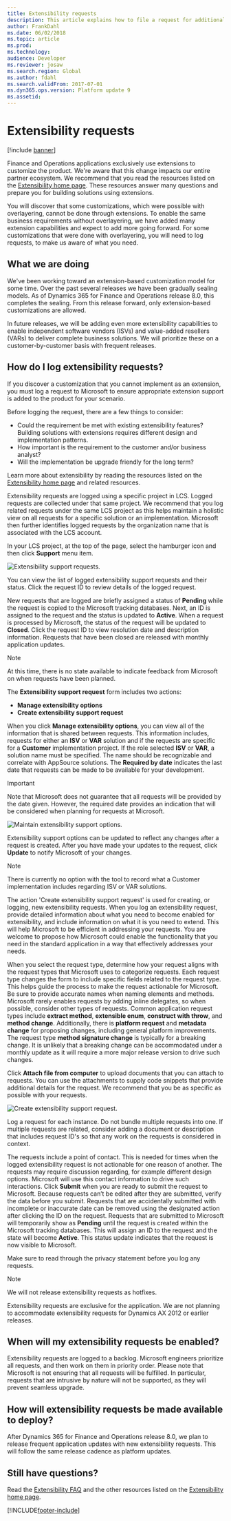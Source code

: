 ```yaml
---
title: Extensibility requests
description: This article explains how to file a request for additional extension points for Finance and Operations.
author: FrankDahl
ms.date: 06/02/2018
ms.topic: article
ms.prod: 
ms.technology: 
audience: Developer
ms.reviewer: josaw
ms.search.region: Global
ms.author: fdahl
ms.search.validFrom: 2017-07-01
ms.dyn365.ops.version: Platform update 9
ms.assetid: 
---
```


# Extensibility requests

[!include [banner](../includes/banner.md)]

Finance and Operations applications exclusively use extensions to customize the product. We're aware that this change impacts our entire partner ecosystem. We recommend that you read the resources listed on the [Extensibility home page](extensibility-home-page.md). These resources answer many questions and prepare you for building solutions using extensions.

You will discover that some customizations, which were possible with overlayering, cannot be done through extensions. To enable the same business requirements without overlayering, we have added many extension capabilities and expect to add more going forward. For some customizations that were done with overlayering, you will need to log requests, to make us aware of what you need.

## What we are doing
We've been working toward an extension-based customization model for some time. Over the past several releases we have been gradually sealing models. As of Dynamics 365 for Finance and Operations release 8.0, this completes the sealing. From this release forward, only extension-based customizations are allowed. 

In future releases, we will be adding even more extensibility capabilities to enable independent software vendors (ISVs) and value-added resellers (VARs) to deliver complete business solutions. We will prioritize these on a customer-by-customer basis with frequent releases.

## How do I log extensibility requests?
If you discover a customization that you cannot implement as an extension, you must log a request to Microsoft to ensure appropriate extension support is added to the product for your scenario.

Before logging the request, there are a few things to consider:  
- Could the requirement be met with existing extensibility features? Building solutions with extensions requires different design and implementation patterns.
- How important is the requirement to the customer and/or business analyst?  
- Will the implementation be upgrade friendly for the long term?

Learn more about extensibility by reading the resources listed on the [Extensibility home page](extensibility-home-page.md) and related resources.

Extensibility requests are logged using a specific project in LCS. Logged requests are collected under that same project. We recommend that you log related requests under the same LCS project as this helps maintain a holistic view on all requests for a specific solution or an implementation. Microsoft then further identifies logged requests by the organization name that is associated with the LCS account.

In your LCS project, at the top of the page, select the hamburger icon and then click **Support** menu item.

![Extensibility support requests.](media/extensibility-support-requests.png)

You can view the list of logged extensibility support requests and their status. Click the request ID to review details of the logged request. 

New requests that are logged are briefly assigned a status of **Pending** while the request is copied to the Microsoft tracking databases. Next, an ID is assigned to the request and the status is updated to **Active**. When a request is processed by Microsoft, the status of the request will be updated to **Closed**. Click the request ID to view resolution date and description information. Requests that have been closed are released with monthly application updates.

  > [!NOTE]
  > At this time, there is no state available to indicate feedback from Microsoft on when requests have been planned. 

The **Extensibility support request** form includes two actions:

- **Manage extensibility options**
- **Create extensibility support request**

When you click **Manage extensibility options**,  you can view all of the information that is shared between requests. This information includes, requests for either an **ISV** or **VAR** solution and if the requests are specific for a **Customer** implementation project. If the role selected **ISV** or **VAR**, a solution name must be specified. The name should be recognizable and correlate with AppSource solutions. The **Required by date** indicates the last date that requests can be made to be available for your development. 

  > [!IMPORTANT]
  > Note that Microsoft does not guarantee that all requests will be provided by the date given. However, the required date provides an indication that will be considered when planning for requests at Microsoft.


![Maintain extensibility support options.](media/extensibility-options.png)

Extensibility support options can be updated to reflect any changes after a request is created. After you have made your updates to the request, click **Update** to notify Microsoft of your changes.

> [!NOTE]
> There is currently no option with the tool to record what a Customer implementation includes regarding ISV or VAR solutions. 

The action 'Create extensibility support request' is used for creating, or logging, new extensibility requests.
When you log an extensibility request, provide detailed information about what you need to become enabled for extensibility, and include information on what it is you need to extend. This will help Microsoft to be efficient in addressing your requests. You are  welcome to propose how Microsoft could enable the functionality that you need in the standard application in a way that effectively addresses your needs. 

When you select the request type, determine how your request aligns with the request types that Microsoft uses to categorize requests. Each request type changes the form to include specific fields related to the request type. This helps guide the process to make the request actionable for Microsoft. Be sure to provide accurate names when naming elements and methods.
Microsoft rarely enables requests by adding inline delegates, so when possible, consider other types of requests. Common application request types include **extract method**, **extensible enum**, **construct with throw**, and **method change**.  Additionally, there is **platform request** and **metadata change** for proposing changes, including general platform improvements. The request type **method signature change** is typically for a breaking change. It is unlikely that a breaking change can be accommodated under a monthly update as it will require a more major release version to drive such changes.  

Click **Attach file from computer** to upload documents that you can attach to requests. You can use the attachments to supply code snippets that provide additional details for the request. We recommend that you be as specific as possible with your requests.

![Create extensibility support request.](media/create-extensibility-request.png)

Log a request for each instance. Do not bundle multiple requests into one. If multiple requests are related, consider adding a document or description that includes request ID's so that any work on the requests is considered in context.

The requests include a point of contact. This is needed for times when the logged extensibility request is not actionable for one reason of another. The requests may require discussion regarding, for example different design options. Microsoft will use this contact information to drive such interactions.
Click **Submit** when you are ready to submit the request to Microsoft. Because requests can’t be edited after they are submitted, verify the data before you submit. Requests that are accidentally submitted with incomplete or inaccurate date can be removed using the designated action after clicking the ID on the request.
Requests that are submitted to Microsoft will temporarily show as **Pending** until the request is created within the Microsoft tracking databases. This will assign an ID to the request and the state will become **Active**. This status update indicates that the request is now visible to Microsoft.

Make sure to read through the privacy statement before you log any requests.

> [!NOTE]
> We will not release extensibility requests as hotfixes.  

Extensibility requests are exclusive for the application. We are not planning to accommodate extensibility requests for Dynamics AX 2012 or earlier releases.

## When will my extensibility requests be enabled?

Extensibility requests are logged to a backlog. Microsoft engineers prioritize all requests, and then work on them in priority order. Please note that Microsoft is not ensuring that all requests will be fulfilled. In particular, requests that are intrusive by nature will not be supported, as they will prevent seamless upgrade.

## How will extensibility requests be made available to deploy?
After Dynamics 365 for Finance and Operations release 8.0, we plan to release frequent application updates with new extensibility requests. This will follow the same release cadence as platform updates. 

## Still have questions?

Read the [Extensibility FAQ](app-sealing-faq.md) and the other resources listed on the [Extensibility home page](extensibility-home-page.md).


[!INCLUDE[footer-include](../../../includes/footer-banner.md)]

